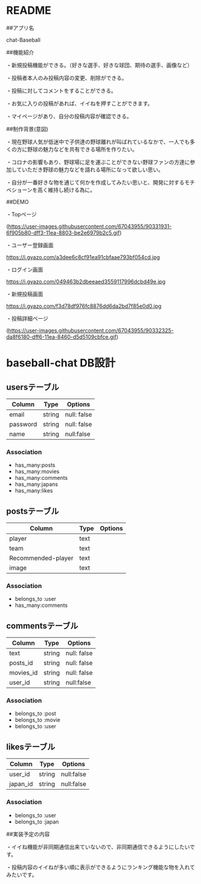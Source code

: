 # README

##アプリ名

chat-Baseball

##機能紹介

・新規投稿機能ができる。（好きな選手、好きな球団、期待の選手、画像など）

・投稿者本人のみ投稿内容の変更、削除ができる。

・投稿に対してコメントをすることができる。

・お気に入りの投稿があれば、イイねを押すことができます。

・マイページがあり、自分の投稿内容が確認できる。

##制作背景(意図)

・現在野球人気が低迷中で子供達の野球離れが叫ばれているなかで、一人でも多くの方に野球の魅力などを共有できる場所を作りたい。

・コロナの影響もあり、野球場に足を運ぶことができない野球ファンの方達に参加していただき野球の魅力などを語れる場所になって欲しい思い。

・自分が一番好きな物を通じて何かを作成してみたい思いと、開発に対するモチベショーンを高く維持し続ける為に。

##DEMO

・Topページ

(https://user-images.githubusercontent.com/67043955/90331931-6f905b80-dff3-11ea-8803-be2e6979b2c5.gif)

・ユーザー登録画面

https://i.gyazo.com/a3dee6c8cf91ea91cbfaae793bf054cd.jpg

・ログイン画面

https://i.gyazo.com/049463b2dbeeaed3559117996dcbd49e.jpg

・新規投稿画面

https://i.gyazo.com/f3d78df976fc8876dd6da2bd7f85e0d0.jpg

・投稿詳細ページ

(https://user-images.githubusercontent.com/67043955/90332325-da8f6180-dff6-11ea-8460-d5d5109cbfce.gif)

# baseball-chat DB設計
## usersテーブル
|Column|Type|Options|
|------|----|-------|
|email|string|null: false|
|password|string|null: false|
|name|string|null:false|

### Association
- has_many:posts
- has_many:movies
- has_many:comments
- has_many:japans
- has_many:likes

## postsテーブル
|Column|Type|Options|
|------|----|-------|
|player|text||
|team|text||
|Recommended-player|text||
|image|text||

### Association
- belongs_to :user
- has_many:comments

## commentsテーブル
|Column|Type|Options|
|------|----|-------|
|text|string|null: false|
|posts_id|string|null: false|
|movies_id|string|null: false|
|user_id|string|null:false|

### Association
- belongs_to :post
- belongs_to :movie
- belongs_to :user

## likesテーブル
|Column|Type|Options|
|------|----|-------|
|user_id|string|null:false|
|japan_id|string|null:false|

### Association
- belongs_to :user
- belongs_to :japan

##実装予定の内容

・イイね機能が非同期通信出来ていないので、非同期通信できるようにしたいです。

・投稿内容のイイねが多い順に表示ができるようにランキング機能な物を入れてみたいです。
